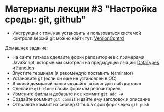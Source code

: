 # Материалы лекции #3 "Настройка среды: git, github"

- Инструкции о том, как установить и пользоваться системой контроля версий
git можно найти тут:
[VersionControl](https://github.com/HowProgrammingWorks/VersionControl)

Домашнее задание:
- На сайте гитхаба сделайте форки репозиториев с примерами JavaScript,
которые мы смотрели на предыдущей лекции:
[DataTypes](https://github.com/HowProgrammingWorks/DataTypes) и
[Function](https://github.com/HowProgrammingWorks/Function)
- Зпустите терминал (я рекомендую поставить terminator)
- Установите git (если он еще не установлен в ОС)
- В своей домашней папке создайте каталог для лабораторок
- Сделайте `git clone` своим формкам репозиториев
- Измените файлы и добавьте их в коммит `git add -A`
- Создайте коммнит `git commit` и дайте ему заголовок и описание
- Отправьте коммит на сервер Github в сфой форк через `git push`
